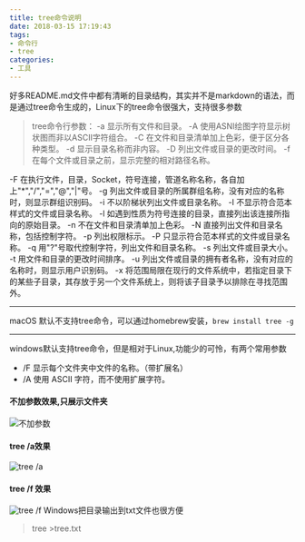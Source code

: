 ```yaml
---
title: tree命令说明
date: 2018-03-15 17:19:43
tags: 
- 命令行
- tree
categories: 
- 工具
---
```

好多README.md文件中都有清晰的目录结构，其实并不是markdown的语法，而是通过tree命令生成的，Linux下的tree命令很强大，支持很多参数
> tree命令行参数：
-a 显示所有文件和目录。
-A 使用ASNI绘图字符显示树状图而非以ASCII字符组合。
-C 在文件和目录清单加上色彩，便于区分各种类型。
-d 显示目录名称而非内容。
-D 列出文件或目录的更改时间。
-f 在每个文件或目录之前，显示完整的相对路径名称。
<!-- more -->
-F 在执行文件，目录，Socket，符号连接，管道名称名称，各自加上"*","/","=","@","|"号。
-g 列出文件或目录的所属群组名称，没有对应的名称时，则显示群组识别码。
-i 不以阶梯状列出文件或目录名称。
-I 不显示符合范本样式的文件或目录名称。
-l 如遇到性质为符号连接的目录，直接列出该连接所指向的原始目录。
-n 不在文件和目录清单加上色彩。
-N 直接列出文件和目录名称，包括控制字符。
-p 列出权限标示。
-P 只显示符合范本样式的文件或目录名称。
-q 用"?"号取代控制字符，列出文件和目录名称。
-s 列出文件或目录大小。
-t 用文件和目录的更改时间排序。
-u 列出文件或目录的拥有者名称，没有对应的名称时，则显示用户识别码。
-x 将范围局限在现行的文件系统中，若指定目录下的某些子目录，其存放于另一个文件系统上，则将该子目录予以排除在寻找范围外。
***
macOS 默认不支持tree命令，可以通过homebrew安装，`brew install tree -g`
***
windows默认支持tree命令，但是相对于Linux,功能少的可怜，有两个常用参数
*  /F   显示每个文件夹中文件的名称。（带扩展名）
 * /A   使用 ASCII 字符，而不使用扩展字符。

#### 不加参数效果,只展示文件夹
![不加参数](https://s2.ax1x.com/2019/06/28/ZKqXjO.png)
#### tree /a效果
![tree /a](https://s2.ax1x.com/2019/06/28/ZKqL36.png)
#### tree /f 效果
![tree /f](https://s2.ax1x.com/2019/06/28/ZKOMee.png)
Windows把目录输出到txt文件也很方便
> tree >tree.txt
